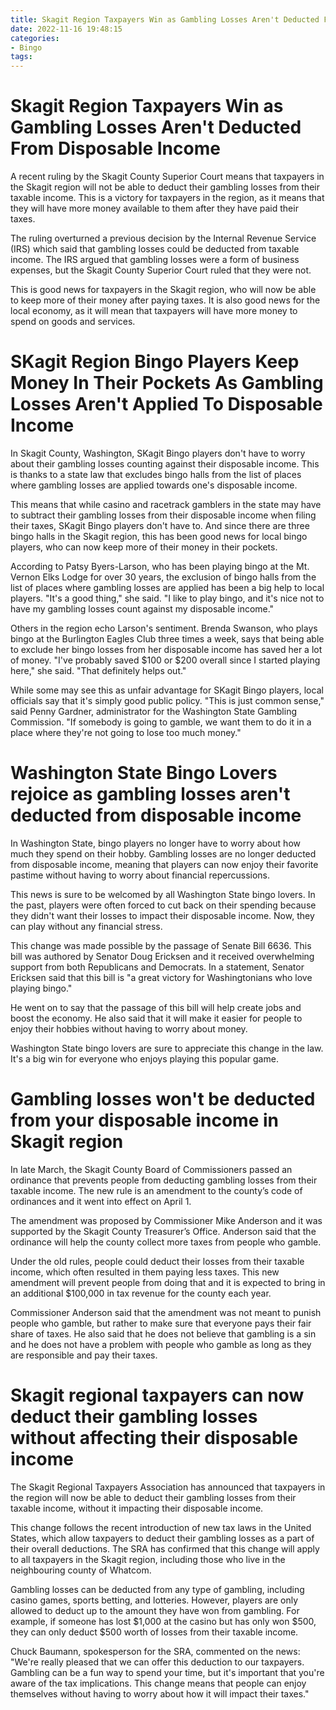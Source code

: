 ```yaml
---
title: Skagit Region Taxpayers Win as Gambling Losses Aren't Deducted From Disposable Income 
date: 2022-11-16 19:48:15
categories:
- Bingo
tags:
---
```



#  Skagit Region Taxpayers Win as Gambling Losses Aren't Deducted From Disposable Income 

A recent ruling by the Skagit County Superior Court means that taxpayers in the Skagit region will not be able to deduct their gambling losses from their taxable income. This is a victory for taxpayers in the region, as it means that they will have more money available to them after they have paid their taxes.

The ruling overturned a previous decision by the Internal Revenue Service (IRS) which said that gambling losses could be deducted from taxable income. The IRS argued that gambling losses were a form of business expenses, but the Skagit County Superior Court ruled that they were not.

This is good news for taxpayers in the Skagit region, who will now be able to keep more of their money after paying taxes. It is also good news for the local economy, as it will mean that taxpayers will have more money to spend on goods and services.

#  SKagit Region Bingo Players Keep Money In Their Pockets As Gambling Losses Aren't Applied To Disposable Income 

In Skagit County, Washington, SKagit Bingo players don't have to worry about their gambling losses counting against their disposable income. This is thanks to a state law that excludes bingo halls from the list of places where gambling losses are applied towards one's disposable income.

This means that while casino and racetrack gamblers in the state may have to subtract their gambling losses from their disposable income when filing their taxes, SKagit Bingo players don't have to. And since there are three bingo halls in the Skagit region, this has been good news for local bingo players, who can now keep more of their money in their pockets.

According to Patsy Byers-Larson, who has been playing bingo at the Mt. Vernon Elks Lodge for over 30 years, the exclusion of bingo halls from the list of places where gambling losses are applied has been a big help to local players. "It's a good thing," she said. "I like to play bingo, and it's nice not to have my gambling losses count against my disposable income."

Others in the region echo Larson's sentiment. Brenda Swanson, who plays bingo at the Burlington Eagles Club three times a week, says that being able to exclude her bingo losses from her disposable income has saved her a lot of money. "I've probably saved $100 or $200 overall since I started playing here," she said. "That definitely helps out."

While some may see this as unfair advantage for SKagit Bingo players, local officials say that it's simply good public policy. "This is just common sense," said Penny Gardner, administrator for the Washington State Gambling Commission. "If somebody is going to gamble, we want them to do it in a place where they're not going to lose too much money."

#  Washington State Bingo Lovers rejoice as gambling losses aren't deducted from disposable income 

In Washington State, bingo players no longer have to worry about how much they spend on their hobby. Gambling losses are no longer deducted from disposable income, meaning that players can now enjoy their favorite pastime without having to worry about financial repercussions.

This news is sure to be welcomed by all Washington State bingo lovers. In the past, players were often forced to cut back on their spending because they didn't want their losses to impact their disposable income. Now, they can play without any financial stress.

This change was made possible by the passage of Senate Bill 6636. This bill was authored by Senator Doug Ericksen and it received overwhelming support from both Republicans and Democrats. In a statement, Senator Ericksen said that this bill is "a great victory for Washingtonians who love playing bingo."

He went on to say that the passage of this bill will help create jobs and boost the economy. He also said that it will make it easier for people to enjoy their hobbies without having to worry about money.

Washington State bingo lovers are sure to appreciate this change in the law. It's a big win for everyone who enjoys playing this popular game.

#  Gambling losses won't be deducted from your disposable income in Skagit region 

In late March, the Skagit County Board of Commissioners passed an ordinance that prevents people from deducting gambling losses from their taxable income. The new rule is an amendment to the county’s code of ordinances and it went into effect on April 1.

The amendment was proposed by Commissioner Mike Anderson and it was supported by the Skagit County Treasurer’s Office. Anderson said that the ordinance will help the county collect more taxes from people who gamble.

Under the old rules, people could deduct their losses from their taxable income, which often resulted in them paying less taxes. This new amendment will prevent people from doing that and it is expected to bring in an additional $100,000 in tax revenue for the county each year.

Commissioner Anderson said that the amendment was not meant to punish people who gamble, but rather to make sure that everyone pays their fair share of taxes. He also said that he does not believe that gambling is a sin and he does not have a problem with people who gamble as long as they are responsible and pay their taxes.

#  Skagit regional taxpayers can now deduct their gambling losses without affecting their disposable income

The Skagit Regional Taxpayers Association has announced that taxpayers in the region will now be able to deduct their gambling losses from their taxable income, without it impacting their disposable income.

This change follows the recent introduction of new tax laws in the United States, which allow taxpayers to deduct their gambling losses as a part of their overall deductions. The SRA has confirmed that this change will apply to all taxpayers in the Skagit region, including those who live in the neighbouring county of Whatcom.

Gambling losses can be deducted from any type of gambling, including casino games, sports betting, and lotteries. However, players are only allowed to deduct up to the amount they have won from gambling. For example, if someone has lost $1,000 at the casino but has only won $500, they can only deduct $500 worth of losses from their taxable income.

Chuck Baumann, spokesperson for the SRA, commented on the news: "We're really pleased that we can offer this deduction to our taxpayers. Gambling can be a fun way to spend your time, but it's important that you're aware of the tax implications. This change means that people can enjoy themselves without having to worry about how it will impact their taxes."